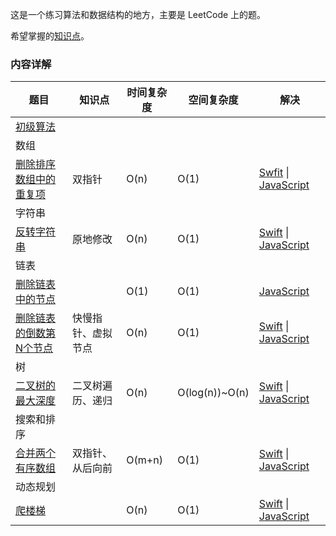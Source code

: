 这是一个练习算法和数据结构的地方，主要是 LeetCode 上的题。

希望掌握的[知识点](https://github.com/aizliang/arithmetic/blob/master/%E7%AE%97%E6%B3%95%E5%92%8C%E6%95%B0%E6%8D%AE%E7%BB%93%E6%9E%84.xmind)。

### 内容详解

| 题目 | 知识点 | 时间复杂度 | 空间复杂度 | 解决 |
| --- | ---| ---| --- | --- |
| [初级算法](https://leetcode-cn.com/explore/interview/card/top-interview-questions-easy/) |
| 数组 |
| [删除排序数组中的重复项](https://leetcode-cn.com/explore/interview/card/top-interview-questions-easy/1/array/21/) | 双指针 | O(n) | O(1) | [Swfit](https://github.com/aizliang/arithmetic/blob/master/%E5%88%9D%E7%BA%A7%E7%AE%97%E6%B3%95/Swift/removeDuplicates.swift) \| [JavaScript](https://github.com/aizliang/arithmetic/blob/master/%E5%88%9D%E7%BA%A7%E7%AE%97%E6%B3%95/JavaScript/Array/DeleteRepetitionElement.js) |
| 字符串 |
| [反转字符串](https://leetcode-cn.com/explore/interview/card/top-interview-questions-easy/5/strings/32/) | 原地修改 | O(n) | O(1) | [Swift](https://github.com/aizliang/arithmetic/blob/master/%E5%88%9D%E7%BA%A7%E7%AE%97%E6%B3%95/Swift/String/reverseString.swift) \| [JavaScript](https://github.com/aizliang/arithmetic/blob/master/%E5%88%9D%E7%BA%A7%E7%AE%97%E6%B3%95/JavaScript/String/ReverseString.js)|
| 链表 |
| [删除链表中的节点](https://leetcode-cn.com/explore/interview/card/top-interview-questions-easy/6/linked-list/41/) |  | O(1) | O(1) |  [JavaScript](https://github.com/aizliang/arithmetic/blob/master/%E5%88%9D%E7%BA%A7%E7%AE%97%E6%B3%95/JavaScript/List/DeleteNode.js)|
| [删除链表的倒数第N个节点](https://leetcode-cn.com/explore/interview/card/top-interview-questions-easy/6/linked-list/42/) | 快慢指针、虚拟节点 | O(n) | O(1) | [Swift](https://github.com/aizliang/arithmetic/blob/master/%E5%88%9D%E7%BA%A7%E7%AE%97%E6%B3%95/Swift/List/removeNthFromEnd.swift) \| [JavaScript](https://github.com/aizliang/arithmetic/blob/master/%E5%88%9D%E7%BA%A7%E7%AE%97%E6%B3%95/JavaScript/List/RemoveNthFromEnd.js)|
| 树 |
| [二叉树的最大深度](https://leetcode-cn.com/explore/interview/card/top-interview-questions-easy/7/trees/47/) | 二叉树遍历、递归 | O(n) | O(log(n))~O(n) | [Swift](https://github.com/aizliang/arithmetic/blob/master/%E5%88%9D%E7%BA%A7%E7%AE%97%E6%B3%95/Swift/Tree/maxDepth.swift) \| [JavaScript](https://github.com/aizliang/arithmetic/blob/master/%E5%88%9D%E7%BA%A7%E7%AE%97%E6%B3%95/JavaScript/Tree/MaxDepth.js)|
| 搜索和排序 |
| [合并两个有序数组](https://leetcode-cn.com/explore/interview/card/top-interview-questions-easy/8/sorting-and-searching/52/) | 双指针、从后向前 | O(m+n) | O(1) | [Swift](https://github.com/aizliang/arithmetic/blob/master/初级算法/Swift/Sort%26Search/merge.swift) \| [JavaScript](https://github.com/aizliang/arithmetic/blob/master/%E5%88%9D%E7%BA%A7%E7%AE%97%E6%B3%95/JavaScript/Sort%26Search/Merge.js)|
| 动态规划 |
| [爬楼梯](https://leetcode-cn.com/explore/interview/card/top-interview-questions-easy/23/dynamic-programming/54/) |  | O(n) | O(1) | [Swift](https://github.com/aizliang/arithmetic/blob/master/%E5%88%9D%E7%BA%A7%E7%AE%97%E6%B3%95/Swift/DynamicPlanning/climbStairs.swift) \| [JavaScript](https://github.com/aizliang/arithmetic/blob/master/%E5%88%9D%E7%BA%A7%E7%AE%97%E6%B3%95/JavaScript/DynamicPlanning/ClimbStairs.js)|